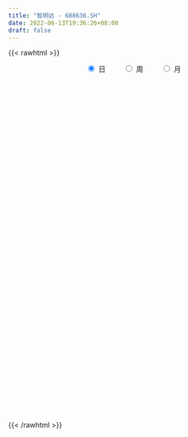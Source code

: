 ```yaml
---
title: "智明达 - 688636.SH"
date: 2022-06-13T19:36:26+08:00
draft: false
---
```

{{< rawhtml >}}
    <div style="text-align: center">
        <label style="padding: 1rem;"><input style="margin-right: .5rem" type="radio" name="period" value="D" checked onclick="period_change(this)">日</label>
        <label style="padding: 1rem;"><input style="margin-right: .5rem" type="radio" name="period" value="W" onclick="period_change(this)">周</label>
        <label style="padding: 1rem;"><input style="margin-right: .5rem" type="radio" name="period" value="M" onclick="period_change(this)">月</label>
    </div>
    <div id="chart" style="height: 700px;"></div> 
    <script type="text/javascript">
        const D_v = [79274.95,53108.27,35374.53,19768.39,12903.11,21244.95,19592.11,17077.95,37607.28,32082.12,19653.44,19874.63,28182.39,15659.11,8612.95,14448.05,12480.01,13834.0,8678.06,15687.41,9665.15,12641.65,10757.03,25453.49,20637.5,12817.15,11473.11,15832.84,8902.2,10963.69,9012.7,10801.53,9935.96,16083.47,13049.67,11991.23,13305.2,11885.19,10457.01,9531.5,12597.78,10538.15,7481.8,9648.52,6982.36,5727.07,6908.27,6891.91,8076.68,6843.13,10282.12,12525.42,8717.39,6806.19,7537.62,7002.62,6052.35,18936.92,11222.48,10868.06,7192.19,8555.87,10202.47,8637.24,8485.13,5854.4,5423.32,7317.7,10358.78,7995.58,6985.21,3930.82,8229.37,9257.38,13684.63,7443.06,9639.89,6440.09,5118.89,4720.68,5715.18,6319.39,4730.19,3236.03,3941.19,4542.49,3548.58,2391.68,4724.45,5131.36,3006.86,4582.27,12167.63,9109.7,5257.21,3745.69,4232.13,2663.39,3377.34,1876.08,6766.85,3268.89,7028.26,4500.81,3339.81,2749.29,4321.29,1896.17,3902.78,4009.63,5134.99,5645.36,4268.24,5788.28,8571.97,4132.04,5221.09,2658.57,6369.04,4418.4,5269.22,5748.34,3895.03,4077.79,4203.3,2617.64,2396.46,1723.37,3371.72,1948.95,3403.93,6611.35,12550.39,5883.54,4080.53,2963.84,4839.79,5405.7,4099.72,4273.32,3401.56,2840.02,5562.17,4030.38,6009.1,3858.13,3098.27,3071.83,3273.31,5636.26,2497.24,2846.06,3055.81,2702.6,2684.9,3300.15,3443.44,3398.85,2516.93,2440.56,3394.5,3945.08,2219.62,1615.38,3695.74,2637.42,2472.02,1704.45,2262.41,1310.73,3256.08,1067.64,3004.91,1230.55,1393.9,3315.03,1538.17,1571.13,2744.67,3426.45,1705.18,2130.29,3638.12,3092.4,2073.75,1056.56,5345.83,4855.16,2439.04,2144.94,4833.9,4285.38,4472.11,4243.49,4300.38,2037.35,1676.84,2963.08,2033.85,1991.07,2774.7,2440.84,1564.53,4666.26,6805.97,7645.61,3843.52,2390.77,1630.23,1650.35,1724.27,2105.97,2113.73,4291.07,2804.98,3250.37,2104.57,1390.28,1268.27,1269.87,2452.77,1798.15,4394.74,3024.84,1379.1,3452.58,2117.88,2205.83,2126.32,1773.73,1399.02,927.14,2496.9,940.99,1956.13,1148.35,2644.78,2124.44,888.91,5257.75,2209.32,1939.49,6113.28,4321.0,3638.03,3485.17,2176.59,2611.23,3175.96,4474.68,2435.5,2428.67,2350.63,4213.36,4416.04,4006.55,2816.58,6498.36,7551.68,5281.35,7694.61,9437.26,7485.81,2977.66,2456.37,7267.24,6538.73,7205.75,6321.31,5688.18,4943.55,5054.7,5122.68,9674.89,3921.21,4640.95,4759.2,2559.19,4167.67,5278.89,6538.19,5419.37,5180.9,4934.72,5125.69]
const D_histogram = [0.0,-1.3708034188,-2.8250977963,-3.6338449263,-3.9202888722,-4.137486379,-3.7952404672,-3.2309762659,-2.2925857301,-1.417022897,-0.636909729,-0.084977418,-0.0679264777,-0.2777396334,-0.302855773,-0.485254633,-0.5570946775,-0.2163692747,0.0758437245,0.6782615018,1.0929013727,1.228410662,1.2843620385,1.8697956493,2.5153838942,2.7749176909,2.7023508192,2.9661919325,2.7808425235,2.9031735708,2.7777447045,2.642773144,2.2967413712,2.55182739,3.1268418117,3.260757971,2.7055280293,1.9946504132,1.3446558154,0.956559907,0.3634082392,0.1282936,0.0581465413,-0.4960089038,-0.8306788152,-1.2891399323,-1.3974445501,-1.4095178561,-0.9911163708,-0.8356699857,-0.7753398387,-0.3567401052,0.1338210698,0.4564794945,0.2672954587,0.2516208489,-0.0379592027,0.6679577345,1.4742909102,1.6055118617,1.6183067041,1.8218257217,1.2149205458,1.2101743334,0.6454114909,0.1591889575,-0.3854210077,-0.5913075394,-0.2779105565,0.0605411191,0.45361413,0.5599784771,0.5436049532,0.2437899968,0.6781187671,0.3568050175,0.8970108535,1.1810255579,1.1783942795,0.7019042656,0.7316392406,1.1130923426,0.8992086269,0.6697864314,0.3696493462,-0.2311443569,-0.4561230637,-0.7837120103,-1.1879267304,-1.9257875416,-2.0715482703,-1.5868552835,0.1620968221,1.778589127,2.9124732099,3.2374477359,3.362212598,3.0333034727,2.9306992131,2.4536289408,1.188822677,0.3164821084,-0.4735441191,-0.8286972044,-0.895879162,-1.5338802096,-2.2368096797,-2.6417360244,-3.225110457,-3.6130900219,-3.6151773732,-3.7135757328,-3.6723701932,-3.4863994912,-1.7755980357,-1.2560088385,-1.8456570513,-2.1260465106,-3.1107524112,-2.8578697837,-3.232363989,-3.1874915808,-3.0522687568,-2.9786105866,-2.2705269056,-1.864912472,-1.5893111724,-1.4053865236,-0.9298971098,-0.8056465543,-1.0593852916,0.0221883829,0.889044178,1.5145002139,1.3110447449,1.1126440158,1.6700281899,1.8856938094,1.7656361114,1.5656964273,1.2307034558,1.0657719791,1.4520759737,1.7225342402,2.4102673794,2.9006272089,2.9675646717,2.6745972292,2.1914754961,2.5054999611,2.4080079404,2.0719911901,1.5859621173,0.9199200936,0.2064147879,-0.0378670314,-0.0389743604,-0.0151530791,-0.2353827802,-0.7458309526,-1.1161627505,-1.5196665208,-1.8536136852,-1.8184612142,-2.04169654,-2.0340043104,-1.9954011732,-1.7670589393,-1.5381390665,-1.2273688626,-1.342106362,-1.3934673361,-1.0788720386,-0.8852541658,-0.7985690536,-1.0369020558,-1.1966969848,-1.0325945906,-1.2224750948,-0.8148298333,-0.4223217243,-0.2101625195,-0.7100841075,-0.9903223619,-1.3150307725,-1.4963453797,-1.8767257937,-1.8445651741,-1.7631882466,-1.6161110258,-0.883686989,-0.0594377475,0.535509241,0.4405931878,0.6154210425,0.814096448,0.6089301344,0.6545978317,0.4317627328,0.5376231907,0.3392075562,0.2634777942,0.1678207883,-0.1922412359,-1.3024291,-1.3531704819,-1.1125659838,-0.7568645524,-0.3727474211,-0.1451832907,-0.0515926462,0.0591747486,0.4134447793,0.7304306376,0.8270763187,0.8105744768,0.8587413506,0.7961784635,0.6567428327,0.4251596741,0.215914254,-0.0894688105,-0.2972212719,-0.210127138,-0.0393184153,0.0608629106,0.0928788405,0.1919609148,0.5380454759,0.4216062615,0.3222666651,0.1966363314,0.18000408,0.1555701426,0.1724830926,0.0640602319,-0.1543972326,-0.2028275679,-0.3561144598,-0.594355973,-0.8317965975,-0.8406032042,-0.4382473946,-0.2169201248,-0.2024907592,-0.2089076804,-0.1739712842,-0.369820993,-0.2805694244,-0.3874417655,-0.4180259461,-0.3114461238,-0.1320680998,-0.353314853,-0.4763047937,0.0888550019,0.2705473268,0.7888709332,1.6411051687,2.0536879635,2.4515761979,2.8814552933,2.7789784053,2.7483877728,2.51185735,2.1363295485,2.1562810192,2.2713701197,2.5478368355,2.6473286748,2.622732236,2.2387026561,1.8888380083,1.7952318337,1.7979647825,1.5805095519,1.1052063702,0.9265609212,1.0451306538,1.0605936978,0.6929443019,0.2190090275,-0.4088797838,-0.5071888805,-0.7663122913]
const D_fast = [0.0,-1.7135042735,-3.8740731001,-5.5912814616,-6.8577976256,-8.1093667271,-8.7159309322,-8.9594107974,-8.594166694,-8.0728595852,-7.4519738494,-6.9212858929,-6.9212165721,-7.2004646361,-7.3012947189,-7.6050072371,-7.816120951,-7.529487867,-7.2183139366,-6.4463307838,-5.7584655698,-5.3158536149,-4.9388117288,-3.8859292057,-2.6114949872,-1.6582317678,-1.0552109347,-0.0498218383,0.4600393835,1.3081638236,1.8771711334,2.4028928589,2.6310464289,3.5240892952,4.8808141699,5.8299198219,5.9510718875,5.7388568747,5.4250262307,5.2760702991,4.7737706911,4.5707294519,4.5151190285,3.8369613575,3.2946217422,2.513875642,2.0562098867,1.6917571167,1.8623795093,1.8089083979,1.6754035854,2.0048182925,2.5288347349,2.9656130333,2.8432528621,2.8904834646,2.5914136123,3.4643199831,4.6392258863,5.1718248033,5.5891963217,6.2481717697,5.9449967302,6.2427941012,5.8393841314,5.3929588374,4.7519936203,4.3982802038,4.6421995475,4.9957865029,5.5022630462,5.7486220127,5.8681497271,5.6292822699,6.233140732,6.0010282367,6.7654867861,7.34475788,7.6367251714,7.335711224,7.5483560091,8.2080821967,8.2190006378,8.1570250502,7.9493003015,7.2907205091,6.9517110364,6.4281940873,5.7269976846,4.507689988,3.8440421917,3.9320213577,5.7214976688,7.7826372554,9.6446396408,10.7789761007,11.7442941123,12.1737108552,12.8037813989,12.9401183617,11.9725177672,11.1792977257,10.2708854684,9.708558082,9.4174063339,8.395935234,7.1338033439,6.0684429931,4.6787909462,3.3875388759,2.4816571812,1.4548648884,0.5779778797,-0.107651291,1.1592506555,1.3648376431,0.3137751674,-0.4981259194,-2.2605199229,-2.7221047413,-3.9046899438,-4.6566904308,-5.284534796,-5.9555292725,-5.8150773179,-5.8756910023,-5.9974174958,-6.1648394779,-5.9218243416,-5.9989854246,-6.5175704849,-5.4304497146,-4.341332875,-3.3372517856,-3.2129460684,-3.1331857935,-2.1582945719,-1.4712055001,-1.1498541702,-0.9583697475,-0.9856868551,-0.884175337,-0.134852349,0.5662394776,1.8565394616,3.0720560934,3.8808847241,4.2565665888,4.3213137298,5.2617131851,5.7662231495,5.9482041967,5.8586656532,5.422603653,4.7607020442,4.506953467,4.4961025479,4.5161355595,4.2370601633,3.5401542528,2.8907817673,2.1073613668,1.310010781,0.8905479485,0.1568884877,-0.3439203603,-0.8041675164,-1.0175900174,-1.1732049111,-1.1692769229,-1.6195410128,-2.0192688209,-1.9743915331,-2.0020872018,-2.115044353,-2.6126028692,-3.0715720443,-3.1656182978,-3.6611175756,-3.4571797725,-3.1702520946,-3.0106335197,-3.6880761345,-4.2158949794,-4.8693610831,-5.4247620353,-6.2743238977,-6.7033045716,-7.0627247057,-7.3196752414,-6.8081729519,-5.9987831472,-5.2699588484,-5.2547266047,-4.9260434894,-4.5238439719,-4.5767777519,-4.3674605967,-4.4823550124,-4.2420887568,-4.3557025023,-4.3655628157,-4.4192646246,-4.8273869578,-6.2631820968,-6.6522160992,-6.6897530971,-6.5232678037,-6.2323375277,-6.04106922,-5.960376737,-5.8348156551,-5.3771844296,-4.8775909119,-4.5741761511,-4.3880343739,-4.1251821623,-3.9887004335,-3.9639503562,-4.0892435963,-4.2445104529,-4.57226072,-4.8543184994,-4.8197561499,-4.6587770311,-4.5433799776,-4.4881443376,-4.3410720346,-3.8604761045,-3.8715137535,-3.8902866836,-3.9667579345,-3.9383891659,-3.9239305676,-3.8638968445,-3.9563046473,-4.2133614198,-4.3124986471,-4.554814154,-4.9416446605,-5.3870344344,-5.605991842,-5.3131978812,-5.1461006425,-5.1822939668,-5.2409378081,-5.2494942329,-5.5377991899,-5.5186899774,-5.7224227599,-5.857513427,-5.8287951356,-5.6824341366,-5.992009603,-6.2340757422,-5.6467021961,-5.3973730395,-4.6818316998,-3.4193211722,-2.4933163864,-1.4825341026,-0.3322911839,0.2599765294,0.9164828401,1.3079167549,1.4664713404,2.025493066,2.7084246964,3.6218506211,4.3831746291,5.0142612493,5.1899073335,5.3122521876,5.6674539715,6.119678116,6.2973502734,6.0983486842,6.1513434655,6.5311958615,6.81180733,6.6173940095,6.198210992,5.4681022348,5.242995918,4.7922944343]
const D_slow = [0.0,-0.3427008547,-1.0489753038,-1.9574365353,-2.9375087534,-3.9718803481,-4.9206904649,-5.7284345314,-6.3015809639,-6.6558366882,-6.8150641204,-6.8363084749,-6.8532900944,-6.9227250027,-6.9984389459,-7.1197526042,-7.2590262736,-7.3131185922,-7.2941576611,-7.1245922856,-6.8513669425,-6.544264277,-6.2231737673,-5.755724855,-5.1268788814,-4.4331494587,-3.7575617539,-3.0160137708,-2.3208031399,-1.5950097472,-0.9005735711,-0.2398802851,0.3343050577,0.9722619052,1.7539723581,2.5691618509,3.2455438582,3.7442064615,4.0803704154,4.3195103921,4.4103624519,4.4424358519,4.4569724872,4.3329702613,4.1253005575,3.8030155744,3.4536544368,3.1012749728,2.8534958801,2.6445783837,2.450743424,2.3615583977,2.3950136651,2.5091335388,2.5759574034,2.6388626157,2.629372815,2.7963622486,3.1649349761,3.5663129416,3.9708896176,4.426346048,4.7300761845,5.0326197678,5.1939726405,5.2337698799,5.137414628,4.9895877431,4.920110104,4.9352453838,5.0486489163,5.1886435356,5.3245447739,5.3854922731,5.5550219649,5.6442232192,5.8684759326,6.1637323221,6.4583308919,6.6338069584,6.8167167685,7.0949898542,7.3197920109,7.4872386187,7.5796509553,7.5218648661,7.4078341001,7.2119060976,6.914924415,6.4334775296,5.915590462,5.5188766411,5.5594008467,6.0040481284,6.7321664309,7.5415283649,8.3820815143,9.1404073825,9.8730821858,10.486489421,10.7836950902,10.8628156173,10.7444295875,10.5372552864,10.3132854959,9.9298154435,9.3706130236,8.7101790175,7.9039014032,7.0006288978,6.0968345545,5.1684406213,4.2503480729,3.3787482002,2.9348486912,2.6208464816,2.1594322188,1.6279205911,0.8502324883,0.1357650424,-0.6723259548,-1.46919885,-2.2322660392,-2.9769186859,-3.5445504123,-4.0107785303,-4.4081063234,-4.7594529543,-4.9919272317,-5.1933388703,-5.4581851932,-5.4526380975,-5.230377053,-4.8517519995,-4.5239908133,-4.2458298093,-3.8283227619,-3.3568993095,-2.9154902816,-2.5240661748,-2.2163903109,-1.9499473161,-1.5869283227,-1.1562947626,-0.5537279178,0.1714288844,0.9133200524,1.5819693597,2.1298382337,2.756213224,3.3582152091,3.8762130066,4.2727035359,4.5026835593,4.5542872563,4.5448204984,4.5350769083,4.5312886386,4.4724429435,4.2859852054,4.0069445178,3.6270278876,3.1636244663,2.7090091627,2.1985850277,1.6900839501,1.1912336568,0.749468922,0.3649341554,0.0580919397,-0.2774346508,-0.6258014848,-0.8955194945,-1.1168330359,-1.3164752993,-1.5757008133,-1.8748750595,-2.1330237072,-2.4386424809,-2.6423499392,-2.7479303703,-2.8004710002,-2.977992027,-3.2255726175,-3.5543303106,-3.9284166556,-4.397598104,-4.8587393975,-5.2995364591,-5.7035642156,-5.9244859629,-5.9393453997,-5.8054680895,-5.6953197925,-5.5414645319,-5.3379404199,-5.1857078863,-5.0220584284,-4.9141177452,-4.7797119475,-4.6949100585,-4.6290406099,-4.5870854128,-4.6351457218,-4.9607529968,-5.2990456173,-5.5771871132,-5.7664032513,-5.8595901066,-5.8958859293,-5.9087840908,-5.8939904037,-5.7906292089,-5.6080215495,-5.4012524698,-5.1986088506,-4.983923513,-4.7848788971,-4.6206931889,-4.5144032704,-4.4604247069,-4.4827919095,-4.5570972275,-4.609629012,-4.6194586158,-4.6042428882,-4.581023178,-4.5330329493,-4.3985215804,-4.293120015,-4.2125533487,-4.1633942659,-4.1183932459,-4.0795007102,-4.0363799371,-4.0203648791,-4.0589641873,-4.1096710792,-4.1986996942,-4.3472886874,-4.5552378368,-4.7653886379,-4.8749504865,-4.9291805177,-4.9798032075,-5.0320301276,-5.0755229487,-5.1679781969,-5.238120553,-5.3349809944,-5.4394874809,-5.5173490119,-5.5503660368,-5.6386947501,-5.7577709485,-5.735557198,-5.6679203663,-5.470702633,-5.0604263408,-4.54700435,-3.9341103005,-3.2137464772,-2.5190018758,-1.8319049326,-1.2039405951,-0.669858208,-0.1307879532,0.4370545767,1.0740137856,1.7358459543,2.3915290133,2.9512046773,3.4234141794,3.8722221378,4.3217133334,4.7168407214,4.993142314,5.2247825443,5.4860652077,5.7512136322,5.9244497076,5.9792019645,5.8769820186,5.7501847984,5.5586067256]
const D_data = [['2021-04-08', 85.0, 107.98, 82.01, 119.88],['2021-04-09', 95.8, 86.5, 86.5, 97.9],['2021-04-12', 84.1, 76.0, 76.0, 86.49],['2021-04-13', 75.21, 75.14, 73.09, 79.44],['2021-04-14', 75.0, 75.33, 74.05, 77.0],['2021-04-15', 74.65, 71.1, 69.8, 75.27],['2021-04-16', 70.68, 74.63, 70.2, 75.97],['2021-04-19', 73.66, 76.29, 73.61, 77.58],['2021-04-20', 75.77, 81.98, 74.37, 86.87],['2021-04-21', 83.99, 83.7, 82.54, 89.5],['2021-04-22', 84.78, 85.21, 82.09, 86.66],['2021-04-23', 84.49, 84.7, 83.5, 87.35],['2021-04-26', 84.78, 78.5, 77.0, 86.5],['2021-04-27', 78.2, 74.01, 73.66, 78.84],['2021-04-28', 73.6, 74.46, 72.02, 74.96],['2021-04-29', 73.8, 70.6, 70.18, 76.95],['2021-04-30', 70.6, 69.85, 68.51, 72.42],['2021-05-06', 70.0, 74.4, 69.5, 74.64],['2021-05-07', 74.4, 74.41, 72.44, 75.2],['2021-05-10', 75.1, 80.0, 75.0, 80.96],['2021-05-11', 79.2, 80.12, 77.1, 81.5],['2021-05-12', 79.86, 78.09, 74.42, 80.31],['2021-05-13', 77.0, 77.71, 76.83, 82.47],['2021-05-14', 78.1, 86.5, 77.21, 88.89],['2021-05-17', 87.0, 91.58, 87.0, 94.19],['2021-05-18', 90.48, 90.64, 88.12, 93.3],['2021-05-19', 89.44, 88.6, 87.51, 93.8],['2021-05-20', 90.16, 95.13, 87.02, 97.99],['2021-05-21', 95.1, 91.64, 90.8, 95.13],['2021-05-24', 91.5, 97.33, 88.57, 97.84],['2021-05-25', 99.2, 96.32, 95.01, 100.98],['2021-05-26', 96.71, 97.59, 96.4, 103.5],['2021-05-27', 97.0, 95.63, 94.22, 99.2],['2021-05-28', 96.02, 104.96, 95.3, 105.12],['2021-05-31', 104.0, 113.7, 103.99, 113.7],['2021-06-01', 112.05, 112.97, 110.56, 116.59],['2021-06-02', 111.03, 106.0, 103.88, 116.59],['2021-06-03', 107.3, 103.0, 102.12, 110.38],['2021-06-04', 102.5, 101.97, 100.64, 106.5],['2021-06-07', 103.02, 103.96, 99.57, 106.86],['2021-06-08', 103.05, 99.88, 97.03, 103.99],['2021-06-09', 99.88, 102.95, 99.02, 104.44],['2021-06-10', 102.56, 104.9, 101.0, 107.18],['2021-06-11', 106.0, 97.59, 97.5, 106.64],['2021-06-15', 97.04, 98.0, 95.0, 99.88],['2021-06-16', 97.28, 94.01, 93.75, 99.91],['2021-06-17', 94.1, 96.3, 92.8, 97.47],['2021-06-18', 95.9, 96.52, 95.55, 99.85],['2021-06-21', 96.27, 102.48, 95.57, 104.23],['2021-06-22', 102.66, 100.4, 99.1, 104.28],['2021-06-23', 104.01, 99.51, 99.34, 106.65],['2021-06-24', 101.0, 105.19, 100.51, 106.32],['2021-06-25', 105.0, 108.81, 104.63, 109.66],['2021-06-28', 108.88, 109.5, 107.0, 112.68],['2021-06-29', 109.8, 104.1, 102.13, 110.88],['2021-06-30', 103.9, 106.3, 103.01, 109.64],['2021-07-01', 106.3, 102.5, 101.99, 107.85],['2021-07-02', 106.48, 116.75, 104.8, 123.0],['2021-07-05', 120.0, 123.4, 118.0, 125.0],['2021-07-06', 123.04, 119.2, 116.72, 126.68],['2021-07-07', 120.45, 119.94, 115.11, 120.84],['2021-07-08', 119.94, 124.9, 118.3, 128.55],['2021-07-09', 122.3, 115.52, 114.17, 124.7],['2021-07-12', 115.8, 123.08, 115.8, 123.6],['2021-07-13', 123.57, 115.99, 114.78, 123.8],['2021-07-14', 115.98, 115.19, 111.12, 116.02],['2021-07-15', 113.13, 112.31, 109.31, 114.69],['2021-07-16', 112.4, 114.85, 111.59, 118.68],['2021-07-19', 113.98, 122.01, 113.85, 124.87],['2021-07-20', 120.97, 124.71, 119.0, 126.77],['2021-07-21', 124.14, 128.3, 124.14, 130.49],['2021-07-22', 127.0, 127.2, 124.67, 128.4],['2021-07-23', 128.18, 127.1, 123.24, 132.53],['2021-07-26', 127.2, 123.77, 122.09, 130.87],['2021-07-27', 125.24, 134.49, 123.98, 140.6],['2021-07-28', 132.0, 126.54, 124.6, 134.99],['2021-07-29', 127.29, 139.26, 127.29, 140.0],['2021-07-30', 138.0, 139.98, 136.3, 143.0],['2021-08-02', 141.59, 139.0, 135.01, 141.59],['2021-08-03', 139.0, 133.45, 133.0, 141.68],['2021-08-04', 136.31, 140.12, 134.6, 142.88],['2021-08-05', 139.58, 147.38, 137.4, 147.8],['2021-08-06', 145.9, 142.21, 141.02, 146.46],['2021-08-09', 142.21, 142.5, 140.5, 145.5],['2021-08-10', 144.86, 141.67, 140.68, 146.95],['2021-08-11', 142.0, 136.59, 134.0, 142.0],['2021-08-12', 136.01, 139.85, 134.1, 140.43],['2021-08-13', 140.0, 137.61, 135.12, 140.5],['2021-08-16', 137.47, 134.88, 129.0, 138.74],['2021-08-17', 134.99, 127.3, 126.01, 135.46],['2021-08-18', 129.21, 131.6, 126.58, 132.5],['2021-08-19', 130.51, 139.77, 130.32, 140.5],['2021-08-20', 145.0, 161.9, 141.36, 162.8],['2021-08-23', 162.55, 170.98, 161.69, 172.96],['2021-08-24', 164.0, 175.19, 163.8, 175.8],['2021-08-25', 172.73, 172.5, 168.56, 180.0],['2021-08-26', 172.19, 175.0, 170.82, 182.63],['2021-08-27', 170.74, 172.58, 168.23, 174.98],['2021-08-30', 172.47, 178.0, 170.0, 182.83],['2021-08-31', 178.6, 175.35, 174.48, 180.58],['2021-09-01', 175.35, 163.73, 161.92, 176.99],['2021-09-02', 162.67, 165.0, 161.17, 170.96],['2021-09-03', 166.66, 163.0, 151.49, 170.79],['2021-09-06', 159.2, 166.34, 154.37, 167.69],['2021-09-07', 167.38, 169.6, 163.1, 178.87],['2021-09-08', 167.0, 161.0, 158.28, 168.88],['2021-09-09', 160.01, 156.41, 151.0, 162.97],['2021-09-10', 157.6, 156.47, 154.0, 158.88],['2021-09-13', 156.46, 150.38, 147.31, 156.46],['2021-09-14', 152.64, 148.51, 147.01, 155.0],['2021-09-15', 149.0, 150.32, 142.8, 151.64],['2021-09-16', 150.19, 146.7, 144.57, 155.46],['2021-09-17', 152.0, 146.0, 139.0, 152.8],['2021-09-22', 142.22, 146.1, 139.02, 149.27],['2021-09-23', 146.1, 168.7, 146.1, 172.68],['2021-09-24', 165.0, 159.0, 158.1, 166.99],['2021-09-27', 160.0, 144.0, 140.99, 160.0],['2021-09-28', 146.16, 144.19, 141.5, 147.59],['2021-09-29', 144.19, 130.0, 127.08, 144.19],['2021-09-30', 130.0, 141.2, 130.0, 142.48],['2021-10-08', 145.0, 130.52, 130.1, 145.0],['2021-10-11', 130.29, 132.15, 127.78, 137.3],['2021-10-12', 129.0, 131.0, 125.0, 133.86],['2021-10-13', 129.57, 128.0, 123.23, 129.57],['2021-10-14', 127.35, 135.5, 127.11, 138.8],['2021-10-15', 134.08, 132.53, 131.88, 139.35],['2021-10-18', 131.5, 130.76, 128.0, 133.69],['2021-10-19', 129.95, 129.0, 128.0, 132.27],['2021-10-20', 129.0, 132.81, 127.0, 133.91],['2021-10-21', 133.4, 128.61, 128.5, 133.98],['2021-10-22', 128.23, 122.01, 120.14, 128.23],['2021-10-25', 122.27, 139.8, 121.01, 139.8],['2021-10-26', 129.5, 142.0, 124.01, 147.6],['2021-10-27', 144.84, 143.27, 140.5, 148.49],['2021-10-28', 146.07, 134.49, 134.31, 146.07],['2021-10-29', 132.0, 133.81, 131.64, 138.68],['2021-11-01', 140.0, 144.8, 134.57, 146.5],['2021-11-02', 155.0, 143.53, 142.41, 158.6],['2021-11-03', 143.58, 140.6, 138.84, 147.88],['2021-11-04', 141.2, 139.68, 138.13, 146.94],['2021-11-05', 139.86, 137.32, 137.32, 145.49],['2021-11-08', 136.11, 138.72, 134.69, 139.97],['2021-11-09', 137.0, 146.99, 136.86, 147.32],['2021-11-10', 146.39, 148.4, 144.75, 150.33],['2021-11-11', 147.24, 157.77, 147.24, 161.18],['2021-11-12', 160.24, 160.6, 157.0, 161.99],['2021-11-15', 156.91, 159.24, 156.91, 165.0],['2021-11-16', 158.75, 156.56, 156.0, 162.42],['2021-11-17', 156.26, 154.29, 153.11, 157.88],['2021-11-18', 153.7, 166.06, 152.81, 168.78],['2021-11-19', 164.21, 163.9, 163.11, 168.2],['2021-11-22', 162.82, 162.05, 160.71, 165.68],['2021-11-23', 164.63, 159.99, 159.55, 166.87],['2021-11-24', 157.78, 156.24, 154.01, 161.88],['2021-11-25', 153.04, 153.0, 152.23, 158.8],['2021-11-26', 152.67, 157.0, 152.67, 159.62],['2021-11-29', 155.03, 160.0, 153.23, 161.4],['2021-11-30', 159.88, 161.0, 158.01, 163.88],['2021-12-01', 160.96, 157.95, 154.98, 161.17],['2021-12-02', 156.51, 152.56, 152.0, 157.02],['2021-12-03', 152.55, 151.77, 151.0, 155.6],['2021-12-06', 152.14, 148.74, 147.59, 158.0],['2021-12-07', 151.72, 146.74, 143.0, 151.72],['2021-12-08', 145.88, 149.5, 145.5, 150.66],['2021-12-09', 151.5, 144.55, 143.87, 151.5],['2021-12-10', 144.38, 145.5, 142.5, 146.88],['2021-12-13', 143.84, 144.6, 138.3, 146.0],['2021-12-14', 140.57, 146.33, 140.57, 148.66],['2021-12-15', 146.21, 146.33, 145.38, 151.49],['2021-12-16', 147.73, 147.74, 145.37, 148.78],['2021-12-17', 147.74, 141.89, 139.0, 147.74],['2021-12-20', 139.31, 141.07, 139.0, 144.43],['2021-12-21', 142.97, 145.27, 137.02, 146.9],['2021-12-22', 143.2, 144.2, 143.2, 147.0],['2021-12-23', 143.23, 142.77, 140.3, 144.47],['2021-12-24', 141.92, 137.34, 134.62, 142.26],['2021-12-27', 137.49, 136.1, 134.15, 138.4],['2021-12-28', 136.09, 138.99, 136.0, 139.71],['2021-12-29', 138.57, 133.25, 133.25, 139.85],['2021-12-30', 133.6, 140.15, 132.52, 140.98],['2021-12-31', 141.77, 141.25, 137.73, 141.78],['2022-01-04', 141.28, 139.98, 136.13, 145.29],['2022-01-05', 139.6, 129.49, 128.7, 139.61],['2022-01-06', 129.0, 129.0, 123.69, 131.86],['2022-01-07', 128.99, 125.39, 124.77, 129.48],['2022-01-10', 124.68, 124.15, 122.0, 126.5],['2022-01-11', 124.7, 118.18, 117.88, 125.71],['2022-01-12', 118.21, 120.25, 116.46, 121.71],['2022-01-13', 119.02, 119.0, 116.01, 121.0],['2022-01-14', 116.76, 118.3, 116.76, 120.6],['2022-01-17', 117.48, 126.19, 117.03, 126.82],['2022-01-18', 125.97, 130.34, 125.33, 131.75],['2022-01-19', 130.32, 130.67, 127.0, 135.88],['2022-01-20', 131.94, 122.95, 120.08, 131.94],['2022-01-21', 122.15, 126.17, 120.0, 129.5],['2022-01-24', 128.06, 127.28, 123.48, 129.8],['2022-01-25', 127.9, 122.02, 121.7, 130.0],['2022-01-26', 120.2, 124.51, 118.8, 126.0],['2022-01-27', 124.91, 120.39, 120.0, 124.91],['2022-01-28', 122.4, 123.89, 117.18, 124.3],['2022-02-07', 124.2, 119.5, 116.31, 126.0],['2022-02-08', 119.5, 119.87, 115.03, 120.79],['2022-02-09', 119.87, 118.67, 117.02, 120.0],['2022-02-10', 122.67, 113.45, 111.28, 122.67],['2022-02-11', 113.0, 98.77, 97.0, 113.27],['2022-02-14', 97.5, 107.1, 97.5, 108.85],['2022-02-15', 105.9, 109.5, 104.08, 111.98],['2022-02-16', 109.07, 111.0, 106.41, 111.88],['2022-02-17', 110.36, 112.08, 109.51, 113.98],['2022-02-18', 111.25, 110.73, 107.65, 112.48],['2022-02-21', 111.0, 109.0, 107.0, 112.02],['2022-02-22', 109.19, 108.93, 104.5, 109.62],['2022-02-23', 106.47, 112.6, 106.47, 113.73],['2022-02-24', 112.0, 113.6, 107.31, 115.0],['2022-02-25', 113.55, 111.8, 109.5, 114.05],['2022-02-28', 114.8, 110.5, 109.88, 115.8],['2022-03-01', 111.0, 111.34, 110.58, 114.5],['2022-03-02', 111.33, 109.88, 107.77, 111.33],['2022-03-03', 109.6, 108.28, 106.58, 109.6],['2022-03-04', 105.5, 105.9, 105.2, 109.2],['2022-03-07', 106.25, 104.6, 102.77, 108.73],['2022-03-08', 103.0, 101.41, 100.31, 105.73],['2022-03-09', 101.05, 100.44, 92.8, 104.0],['2022-03-10', 103.0, 102.95, 98.85, 105.36],['2022-03-11', 100.0, 103.94, 98.89, 103.99],['2022-03-14', 105.0, 103.14, 100.98, 109.13],['2022-03-15', 100.8, 102.05, 100.01, 107.84],['2022-03-16', 103.37, 102.71, 97.8, 104.27],['2022-03-17', 103.7, 106.67, 103.69, 108.4],['2022-03-18', 106.68, 101.26, 100.98, 107.31],['2022-03-21', 101.13, 100.58, 99.0, 102.82],['2022-03-22', 99.5, 99.25, 99.02, 101.37],['2022-03-23', 98.18, 99.79, 95.6, 104.56],['2022-03-24', 98.85, 99.13, 97.6, 100.66],['2022-03-25', 98.95, 99.18, 97.16, 104.0],['2022-03-28', 98.99, 96.88, 96.05, 98.99],['2022-03-29', 96.45, 94.0, 89.17, 97.89],['2022-03-30', 92.35, 94.68, 91.66, 95.39],['2022-03-31', 93.89, 92.0, 91.7, 96.11],['2022-04-01', 92.0, 88.88, 87.7, 92.0],['2022-04-06', 88.37, 86.39, 86.03, 89.43],['2022-04-07', 88.01, 87.25, 85.21, 88.87],['2022-04-08', 86.97, 92.27, 86.62, 96.5],['2022-04-11', 89.32, 90.73, 88.93, 97.31],['2022-04-12', 89.2, 87.9, 85.87, 92.31],['2022-04-13', 86.01, 86.78, 84.32, 88.98],['2022-04-14', 86.99, 86.5, 85.2, 87.8],['2022-04-15', 85.18, 82.22, 82.03, 87.78],['2022-04-18', 79.41, 84.5, 79.41, 84.79],['2022-04-19', 83.65, 80.97, 80.67, 85.35],['2022-04-20', 80.5, 80.46, 80.1, 81.36],['2022-04-21', 81.5, 81.31, 80.5, 84.37],['2022-04-22', 81.58, 82.03, 80.62, 84.49],['2022-04-25', 82.0, 75.9, 74.81, 82.57],['2022-04-26', 75.18, 75.05, 73.23, 78.0],['2022-04-27', 74.18, 83.9, 71.06, 84.9],['2022-04-28', 82.01, 80.45, 79.67, 82.49],['2022-04-29', 80.18, 86.2, 80.18, 88.68],['2022-05-05', 86.2, 94.33, 84.12, 97.63],['2022-05-06', 92.63, 93.05, 90.33, 98.33],['2022-05-09', 94.93, 96.27, 90.2, 98.12],['2022-05-10', 96.0, 100.55, 92.93, 104.0],['2022-05-11', 99.05, 96.63, 96.5, 101.5],['2022-05-12', 95.63, 99.08, 95.01, 99.88],['2022-05-13', 98.08, 97.67, 96.56, 100.41],['2022-05-16', 98.0, 96.0, 95.06, 102.43],['2022-05-17', 97.16, 101.66, 94.37, 102.1],['2022-05-18', 100.66, 105.02, 100.09, 107.19],['2022-05-19', 104.04, 110.15, 102.63, 110.99],['2022-05-20', 109.89, 111.24, 109.89, 115.0],['2022-05-23', 110.1, 112.3, 109.03, 114.88],['2022-05-24', 111.7, 109.02, 108.37, 116.2],['2022-05-25', 112.87, 109.57, 107.36, 112.87],['2022-05-26', 108.11, 113.58, 105.79, 116.22],['2022-05-27', 114.5, 116.57, 111.11, 116.97],['2022-05-30', 116.45, 115.23, 110.32, 118.88],['2022-05-31', 112.5, 111.89, 110.68, 115.88],['2022-06-01', 111.28, 115.38, 111.17, 116.79],['2022-06-02', 113.6, 120.5, 113.6, 122.44],['2022-06-06', 121.78, 121.22, 119.42, 129.0],['2022-06-07', 120.01, 117.0, 115.0, 121.15],['2022-06-08', 115.68, 114.6, 113.0, 117.63],['2022-06-09', 113.22, 110.45, 109.2, 114.29],['2022-06-10', 111.97, 115.58, 110.0, 117.63],['2022-06-13', 114.69, 112.89, 110.87, 115.87]]
const W_v = [132383.22,108883.09,126295.42,79382.51,22512.06,74204.73,69662.8,56797.35,60688.3,49797.75,26509.61,46444.74,46335.7,48041.07,35717.79,37499.76,46465.05,26604.33,17659.97,29612.57,25008.12,22317.42,16807.37,22961.0,18492.29,18667.1,5269.22,20542.1,12844.43,32089.65,22020.09,22299.8,17576.91,14589.52,15194.28,14113.24,11005.69,10012.03,10985.6,10934.56,15841.53,22135.26,10702.19,18252.3,17160.48,13040.02,9283.36,13049.6,11676.34,7720.18,12064.23,10262.09,16232.02,14865.44,21950.89,12833.03,30051.71,33021.21,28717.03,16127.01,27352.07,5125.69]
const W_histogram = [0.0,-0.7575156695,-0.5482311864,-1.3330327887,-1.4580285878,-0.679048255,0.1837062928,1.5753516629,2.1810865621,2.1687966894,1.976078459,2.5284739437,3.2355650445,3.4099669921,3.2693131474,3.7556345331,4.6410833536,5.0400447401,4.6658090872,5.6596245458,6.5773526551,6.091344878,4.9317404404,3.148045017,2.5573112543,0.7738573138,-1.2110609357,-2.4055940099,-3.8362620631,-3.9067830894,-3.6412375651,-1.9089980421,-0.6189959239,-0.3233330401,-0.5590894218,-1.1806664573,-1.8390383452,-2.541756655,-2.6897421747,-3.73781903,-4.7269136189,-4.6617034502,-4.5762182321,-5.9296715968,-5.734199631,-5.2600431974,-5.0688892165,-4.8021416784,-4.5370005757,-4.23813415,-4.4487180485,-4.0837730387,-4.2256303364,-4.0388318765,-3.3683803098,-2.2512219655,-1.0498221537,0.7149600628,2.2128595677,3.370571508,3.6819027616,3.5803400881]
const W_fast = [0.0,-0.9468945869,-0.8746679004,-1.9927276999,-2.4822306459,-1.8730123769,-0.9643312559,0.8211520299,1.9721585697,2.5020678693,2.8033692537,3.9878832243,5.5038655862,6.5307592819,7.207433724,8.632663743,10.6783834019,12.3373559734,13.1295725923,15.5382941873,18.1003604605,19.1371889029,19.2105195754,18.2138354062,18.2624294571,16.6724398451,14.3847563616,12.5888247849,10.199091216,9.1518744173,8.5071105503,9.7621005628,10.8973537001,11.1121833239,10.7366545867,9.8199109369,8.7017794627,7.3636219891,6.5432009258,4.5606693129,2.3898463193,1.2896306254,0.2310612855,-2.6048099783,-3.8428879204,-4.6837422861,-5.7598106093,-6.6935984909,-7.5627075321,-8.3233746438,-9.6461380545,-10.3021363044,-11.5004011862,-12.3233106954,-12.4949542061,-11.9406013532,-11.0016570798,-9.0581348476,-7.0070204508,-5.0066656335,-3.7748586895,-2.981336341]
const W_slow = [0.0,-0.1893789174,-0.326436714,-0.6596949112,-1.0242020581,-1.1939641219,-1.1480375487,-0.754199633,-0.2089279924,0.3332711799,0.8272907947,1.4594092806,2.2683005417,3.1207922898,3.9381205766,4.8770292099,6.0373000483,7.2973112333,8.4637635051,9.8786696416,11.5230078054,13.0458440249,14.278779135,15.0657903892,15.7051182028,15.8985825312,15.5958172973,14.9944187948,14.0353532791,13.0586575067,12.1483481154,11.6710986049,11.5163496239,11.4355163639,11.2957440085,11.0005773942,10.5408178079,9.9053786441,9.2329431004,8.2984883429,7.1167599382,5.9513340756,4.8072795176,3.3248616184,1.8913117107,0.5763009113,-0.6909213928,-1.8914568124,-3.0257069564,-4.0852404938,-5.197420006,-6.2183632657,-7.2747708498,-8.2844788189,-9.1265738963,-9.6893793877,-9.9518349261,-9.7730949104,-9.2198800185,-8.3772371415,-7.4567614511,-6.5616764291]
const W_data = [['2021-04-09', 85.0, 86.5, 82.01, 119.88],['2021-04-16', 84.1, 74.63, 69.8, 86.49],['2021-04-23', 73.66, 84.7, 73.61, 89.5],['2021-04-30', 84.78, 69.85, 68.51, 86.5],['2021-05-07', 70.0, 74.41, 69.5, 75.2],['2021-05-14', 75.1, 86.5, 74.42, 88.89],['2021-05-21', 87.0, 91.64, 87.0, 97.99],['2021-05-28', 91.5, 104.96, 88.57, 105.12],['2021-06-04', 104.0, 101.97, 100.64, 116.59],['2021-06-11', 103.02, 97.59, 97.03, 107.18],['2021-06-18', 97.04, 96.52, 92.8, 99.91],['2021-06-25', 96.27, 108.81, 95.57, 109.66],['2021-07-02', 108.88, 116.75, 101.99, 123.0],['2021-07-09', 120.0, 115.52, 114.17, 128.55],['2021-07-16', 115.8, 114.85, 109.31, 123.8],['2021-07-23', 113.98, 127.1, 113.85, 132.53],['2021-07-30', 127.2, 139.98, 122.09, 143.0],['2021-08-06', 141.59, 142.21, 133.0, 147.8],['2021-08-13', 142.21, 137.61, 134.0, 146.95],['2021-08-20', 137.47, 161.9, 126.01, 162.8],['2021-08-27', 162.55, 172.58, 161.69, 182.63],['2021-09-03', 172.47, 163.0, 151.49, 182.83],['2021-09-10', 159.2, 156.47, 151.0, 178.87],['2021-09-17', 156.46, 146.0, 139.0, 156.46],['2021-09-24', 142.22, 159.0, 139.02, 172.68],['2021-09-30', 160.0, 141.2, 127.08, 160.0],['2021-10-08', 145.0, 130.52, 130.1, 145.0],['2021-10-15', 130.29, 132.53, 123.23, 139.35],['2021-10-22', 131.5, 122.01, 120.14, 133.98],['2021-10-29', 122.27, 133.81, 121.01, 148.49],['2021-11-05', 140.0, 137.32, 134.57, 158.6],['2021-11-12', 136.11, 160.6, 134.69, 161.99],['2021-11-19', 156.91, 163.9, 152.81, 168.78],['2021-11-26', 162.82, 157.0, 152.23, 166.87],['2021-12-03', 155.03, 151.77, 151.0, 163.88],['2021-12-10', 152.14, 145.5, 142.5, 158.0],['2021-12-17', 143.84, 141.89, 138.3, 151.49],['2021-12-24', 139.31, 137.34, 134.62, 147.0],['2021-12-31', 137.49, 141.25, 132.52, 141.78],['2022-01-07', 141.28, 125.39, 123.69, 145.29],['2022-01-14', 124.68, 118.3, 116.01, 126.5],['2022-01-21', 117.48, 126.17, 117.03, 135.88],['2022-01-28', 128.06, 123.89, 117.18, 130.0],['2022-02-11', 124.2, 98.77, 97.0, 126.0],['2022-02-18', 97.5, 110.73, 97.5, 113.98],['2022-02-25', 111.0, 111.8, 104.5, 115.0],['2022-03-04', 114.8, 105.9, 105.2, 115.8],['2022-03-11', 106.25, 103.94, 92.8, 108.73],['2022-03-18', 105.0, 101.26, 97.8, 109.13],['2022-03-25', 101.13, 99.18, 95.6, 104.56],['2022-04-01', 98.99, 88.88, 87.7, 98.99],['2022-04-08', 88.37, 92.27, 85.21, 96.5],['2022-04-15', 89.32, 82.22, 82.03, 97.31],['2022-04-22', 79.41, 82.03, 79.41, 85.35],['2022-04-29', 82.0, 86.2, 71.06, 88.68],['2022-05-06', 86.2, 93.05, 84.12, 98.33],['2022-05-13', 94.93, 97.67, 90.2, 104.0],['2022-05-20', 98.0, 111.24, 94.37, 115.0],['2022-05-27', 110.1, 116.57, 105.79, 116.97],['2022-06-02', 116.45, 120.5, 110.32, 122.44],['2022-06-10', 121.78, 115.58, 109.2, 129.0],['2022-06-17', 114.69, 112.89, 110.87, 115.87]]
const M_v = [446944.24,236226.61,191737.16,192712.94,104138.41,93991.76,70745.4,83328.61,54468.55,59613.54,51703.17,45285.59,68568.19,114023.13,39204.62]
const M_histogram = [0.0,2.7984045584,3.9270644881,6.5626736696,10.0975406504,9.5511231037,8.1612713357,8.5038432908,6.8993235662,4.2953153362,1.4449197213,-1.7398858111,-4.1528903506,-3.9365677839,-3.6502597973]
const M_fast = [0.0,3.498005698,5.6084317497,9.8847093487,15.943961492,17.7853247212,18.4357907872,20.9043235649,21.0246347319,19.4944553359,17.0052896514,13.3855126662,9.934285539,9.1664661598,8.540209197]
const M_slow = [0.0,0.6996011396,1.6813672616,3.322035679,5.8464208416,8.2342016176,10.2745194515,12.4004802742,14.1253111657,15.1991399998,15.5603699301,15.1253984773,14.0871758897,13.1030339437,12.1904689944]
const M_data = [['2021-04-30', 85.0, 69.85, 68.51, 119.88],['2021-05-31', 70.0, 113.7, 69.5, 113.7],['2021-06-30', 112.05, 106.3, 92.8, 116.59],['2021-07-30', 106.3, 139.98, 101.99, 143.0],['2021-08-31', 141.59, 175.35, 126.01, 182.83],['2021-09-30', 175.35, 141.2, 127.08, 178.87],['2021-10-29', 145.0, 133.81, 120.14, 148.49],['2021-11-30', 140.0, 161.0, 134.57, 168.78],['2021-12-31', 160.96, 141.25, 132.52, 161.17],['2022-01-28', 141.28, 123.89, 116.01, 145.29],['2022-02-28', 124.2, 110.5, 97.0, 126.0],['2022-03-31', 111.0, 92.0, 89.17, 114.5],['2022-04-29', 92.0, 86.2, 71.06, 97.31],['2022-05-31', 86.2, 111.89, 84.12, 118.88],['2022-06-30', 111.28, 112.89, 109.2, 129.0]]
        const D_a = [null,null,null,null,null,69.8,null,null,null,89.5,null,null,null,null,null,null,68.51,null,null,null,null,null,null,null,null,null,null,null,null,null,null,null,null,null,null,116.59,null,null,null,null,null,null,null,null,null,null,92.8,null,null,null,null,null,null,null,null,null,null,null,null,null,null,128.55,null,null,null,null,109.31,null,null,null,null,null,null,null,null,null,null,null,null,null,null,147.8,null,null,null,null,null,null,null,126.01,null,null,null,null,null,null,null,null,182.83,null,null,null,null,null,null,null,null,null,null,null,null,null,null,null,null,null,null,null,null,null,null,null,null,123.23,null,null,null,null,null,null,null,null,null,null,null,null,null,158.6,null,null,null,134.69,null,null,null,null,null,null,null,null,168.2,null,null,null,null,null,null,null,null,null,null,null,null,null,null,null,null,null,null,null,null,null,null,null,null,null,134.15,null,null,null,null,145.29,null,null,null,null,null,null,116.01,null,null,null,null,null,null,null,130.0,null,null,null,null,null,null,null,97.0,null,null,null,null,null,null,null,null,null,null,115.8,null,null,null,null,null,null,92.8,null,null,null,null,null,108.4,null,null,null,null,null,null,null,null,null,null,null,null,null,null,null,null,null,null,null,79.41,null,null,null,null,null,null,null,null,null,null,null,null,104.0,null,null,null,null,94.37,null,null,null,null,null,null,null,null,null,null,null,null,129.0,null,null,null,null,null]
const W_a = [null,null,null,68.51,null,null,null,null,null,null,null,null,null,null,null,null,null,null,null,null,null,182.83,null,null,null,null,null,null,120.14,null,null,null,168.78,null,null,null,null,null,null,null,null,null,null,null,null,null,null,null,null,null,null,null,null,null,71.06,null,null,null,null,null,null,null]
const M_a = [null,null,null,null,182.83,null,null,null,null,null,null,null,71.06,null,null]
        const D_b = [[{ coord: ['2021-04-15', 89.5] }, { coord: ['2021-06-01', 69.8] }],[{ coord: ['2021-06-01', 116.59] }, { coord: ['2021-07-15', 109.31] }],[{ coord: ['2021-08-05', 147.8] }, { coord: ['2022-01-25', 126.01] }],[{ coord: ['2022-02-11', 108.4] }, { coord: ['2022-05-17', 97.0] }]]
const W_b = [[{ coord: ['2021-04-30', 168.78] }, { coord: ['2021-11-19', 120.14] }]]
const M_b = []
    </script>
{{< /rawhtml >}}